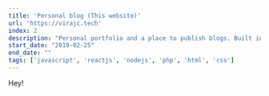 ```yaml
---
title: 'Personal blog (This website)'
url: 'https://virajc.tech'
index: 2
description: "Personal portfolio and a place to publish blogs. Built in GatsbyJs, React."
start_date: "2019-02-25"
end_date: ""
tags: ['javascript', 'reactjs', 'nodejs', 'php', 'html', 'css']
---
```


Hey!
